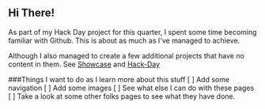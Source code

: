 ## Hi There!

As part of my Hack Day project for this quarter, I spent some time becoming familiar with Github.
This is about as much as I've managed to achieve.

Although I also managed to create a few additional projects that have no content in them. 
See [Showcase](https://hconnell.github.io/showcase) and [Hack-Day](https://hconnell.github.io/hack-day)


###Things I want to do as I learn more about this stuff
[ ] Add some navigation
[ ] Add some images
[ ] See what else I can do with these pages
[ ] Take a look at some other folks pages to see what they have done.